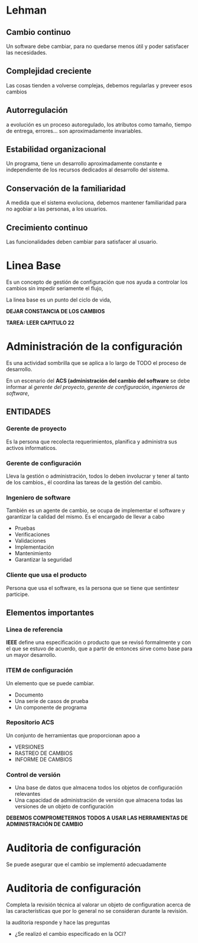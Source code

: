 # Lehman
## Cambio continuo

Un software debe cambiar, para no quedarse menos útil y poder satisfacer las necesidades.

## Complejidad creciente

Las cosas tienden a volverse complejas, debemos regularlas y preveer esos cambios

## Autorregulación

a evolución es un proceso autoregulado, los atributos como tamaño, tiempo de entrega, errores... son aproximadamente invariables.

## Estabilidad organizacional

Un programa, tiene un desarrollo aproximadamente constante e independiente de los recursos dedicados al desarrollo del sistema.

## Conservación de la familiaridad

A medida que el sistema evoluciona, debemos mantener familiaridad para no agobiar a las personas, a los usuarios.

## Crecimiento continuo

Las funcionalidades deben cambiar para satisfacer al usuario.


# Linea Base

Es un concepto de gestión de configuración que nos ayuda a controlar los cambios sin impedir seriamente el flujo,

La linea base es un punto del ciclo de vida, 

**DEJAR CONSTANCIA DE LOS CAMBIOS**

**TAREA: LEER CAPITULO 22**

# Administración de la configuración

Es una actividad sombrilla que se aplica a lo largo de TODO el proceso de desarrollo.

En un escenario del **ACS (administración del cambio del software** se debe informar al *gerente del proyecto*, *gerente de configuración*, *ingenieros de software*, 


## ENTIDADES

### Gerente de proyecto

Es la persona que recolecta requerimientos, planifica y administra sus activos informaticos.

### Gerente de configuración

Lleva la gestión o administración, todos lo deben involucrar y tener al tanto de los cambios., él coordina las tareas de la gestión del cambio.

### Ingeniero de software

También es un agente de cambio, se ocupa de implementar el software y garantizar la calidad del mismo.
Es el encargado de llevar a cabo
- Pruebas
- Verificaciones
- Validaciones
- Implementación
- Mantenimiento
- Garantizar la seguridad

### Cliente que usa el producto

Persona que usa el software, es la persona que se tiene que sentintesr participe.


## Elementos importantes

### Linea de referencia

**IEEE** define una especificación o producto que se revisó formalmente y con el que se estuvo de acuerdo, que a partir de entonces sirve como base para un mayor desarrollo.

### ITEM de configuración

Un elemento que se puede cambiar.
 - Documento
 - Una serie de casos de prueba
 - Un componente de programa

### Repositorio ACS

Un conjunto de herramientas que proporcionan apoo a

- VERSIONES
- RASTREO DE CAMBIOS
- INFORME DE CAMBIOS

### Control de versión

- Una base de datos que almacena todos los objetos de configuración relevantes
- Una capacidad de administración de versión que almacena todas las versiones de un objeto de configuración

**DEBEMOS COMPROMETERNOS TODOS A USAR LAS HERRAMIENTAS DE ADMINISTRACIÓN DE CAMBIO**

# Auditoria de configuración

Se puede asegurar que el cambio se implementó adecuadamente

# Auditoria de configuración

Completa la revisión técnica al valorar un objeto de configuration acerca de las características que por lo general no se consideran durante la revisión.


la auditoria responde y hace las preguntas
- ¿Se realizó el cambio especificado en la OCI?